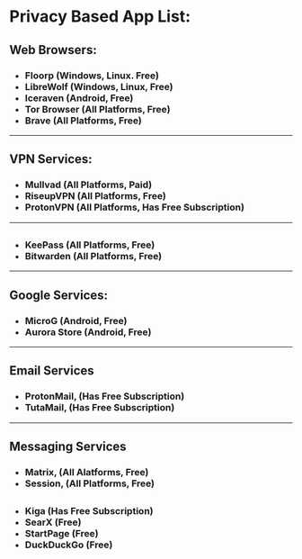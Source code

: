 # Privacy Based App List:

<h2 class="#web-browser">Web Browsers:</h2>
<h3><ul>
  <li>Floorp (Windows, Linux. Free)</li>
  <li>LibreWolf (Windows, Linux, Free)</li>
  <li>Iceraven (Android, Free)</li>
  <li>Tor Browser (All Platforms, Free)</li>
  <li>Brave (All Platforms, Free)</li>
</ul></h3>

<hr>

<h2 class="vpn-sevices">VPN Services:</h2>
<h3><ul>
  <li>Mullvad (All Platforms, Paid)</li>
  <li>RiseupVPN (All Platforms, Free)</li>
  <li>ProtonVPN (All Platforms, Has Free Subscription)</li>
</ul></h3>

<hr>

<h2 class="passmanager-services"></h2>
<h3><ul>
  <li>KeePass (All Platforms, Free)</li>
  <li>Bitwarden (All Platforms, Free)</li>
</ul></h3>

<hr>

<h2 class="google-services">Google Services:</h2>
<h3><ul>
  <li>MicroG (Android, Free)</li>
  <li>Aurora Store (Android, Free)</li>
</ul></h3>

<hr>

<h2 class="email-services">Email Services</h2>
<h3><ul>
  <li>ProtonMail, (Has Free Subscription)</li>
  <li>TutaMail, (Has Free Subscription)</li>
</ul>
</h3>

<hr>

<h2 class="messaging-services">Messaging Services</h2>
<h3><ul>
  <li>Matrix, (All Alatforms, Free)</li>
  <li>Session, (All Platforms, Free)</li>
</ul></h3>

<h2 class="search-services"></h2>
  <h3><ul>
    <li>Kiga (Has Free Subscription)</li>
    <li>SearX (Free)</li>
    <li>StartPage (Free)</li>
    <li>DuckDuckGo (Free)</li>
  </ul>
  </h3>
